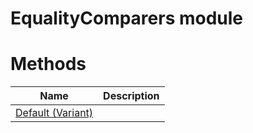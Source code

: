 # EqualityComparers module

# Methods

|Name|Description|
|-|-|
|[Default (Variant)](./Default.md)||
